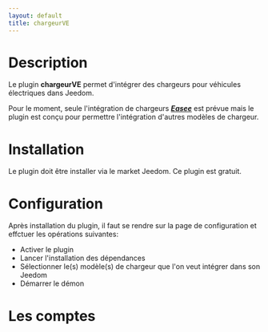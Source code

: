 ```yaml
---
layout: default
title: chargeurVE
---
```

# Description

Le plugin **chargeurVE** permet d'intégrer des chargeurs pour véhicules électriques dans Jeedom.

Pour le moment, seule l'intégration de chargeurs ***[Easee](http://easee.com)*** est prévue mais le plugin est conçu pour permettre l'intégration d'autres modèles de chargeur.

# Installation
Le plugin doit être installer via le market Jeedom. Ce plugin est gratuit.

# Configuration
Après installation du plugin, il faut se rendre sur la page de configuration et effctuer les opérations suivantes: 
+ Activer le plugin
+ Lancer l'installation des dépendances
+ Sélectionner le(s) modèle(s) de chargeur que l'on veut intégrer dans son Jeedom
+ Démarrer le démon

# Les comptes 
